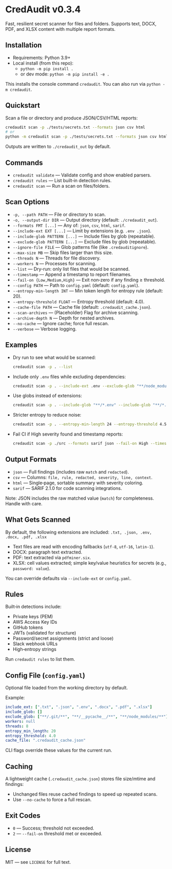 # CredAudit v0.3.4

Fast, resilient secret scanner for files and folders. Supports text, DOCX, PDF, and XLSX content with multiple report formats.

## Installation

- Requirements: Python 3.9+
- Local install (from this repo):
  - `python -m pip install .`
  - or dev mode: `python -m pip install -e .`

This installs the console command `credaudit`. You can also run via `python -m credaudit`.

## Quickstart

Scan a file or directory and produce JSON/CSV/HTML reports:

```sh
credaudit scan -p ./tests/secrets.txt --formats json csv html
# or
python -m credaudit scan -p ./tests/secrets.txt --formats json csv html
```

Outputs are written to `./credaudit_out` by default.

## Commands

- `credaudit validate` — Validate config and show enabled parsers.
- `credaudit rules` — List built‑in detection rules.
- `credaudit scan` — Run a scan on files/folders.

## Scan Options

- `-p, --path PATH` — File or directory to scan.
- `-o, --output-dir DIR` — Output directory (default: `./credaudit_out`).
- `--formats FMT [...]` — Any of: `json`, `csv`, `html`, `sarif`.
- `--include-ext EXT [...]` — Limit by extensions (e.g. `.env .json`).
- `--include-glob PATTERN [...]` — Include files by glob (repeatable).
- `--exclude-glob PATTERN [...]` — Exclude files by glob (repeatable).
- `--ignore-file FILE` — Glob patterns file (like `.credauditignore`).
- `--max-size MB` — Skip files larger than this size.
- `--threads N` — Threads for file discovery.
- `--workers N` — Processes for scanning.
- `--list` — Dry-run: only list files that would be scanned.
- `--timestamp` — Append a timestamp to report filenames.
- `--fail-on {Low,Medium,High}` — Exit non‑zero if any finding ≥ threshold.
- `--config PATH` — Path to `config.yaml` (default: `config.yaml`).
- `--entropy-min-length INT` — Min token length for entropy rule (default: 20).
- `--entropy-threshold FLOAT` — Entropy threshold (default: 4.0).
- `--cache-file PATH` — Cache file (default: `.credaudit_cache.json`).
- `--scan-archives` — (Placeholder) Flag for archive scanning.
- `--archive-depth N` — Depth for nested archives.
- `--no-cache` — Ignore cache; force full rescan.
- `--verbose` — Verbose logging.

## Examples

- Dry run to see what would be scanned:
  ```sh
  credaudit scan -p . --list
  ```

- Include only `.env` files while excluding dependencies:
  ```sh
  credaudit scan -p . --include-ext .env --exclude-glob "**/node_modules/**" --exclude-glob "**/__pycache__/**"
  ```

- Use globs instead of extensions:
  ```sh
  credaudit scan -p . --include-glob "**/*.env" --include-glob "**/*.json"
  ```

- Stricter entropy to reduce noise:
  ```sh
  credaudit scan -p . --entropy-min-length 24 --entropy-threshold 4.5
  ```

- Fail CI if High severity found and timestamp reports:
  ```sh
  credaudit scan -p ./src --formats sarif json --fail-on High --timestamp
  ```

## Output Formats

- `json` — Full findings (includes raw `match` and `redacted`).
- `csv` — Columns: `file, rule, redacted, severity, line, context`.
- `html` — Single‑page, sortable summary with severity coloring.
- `sarif` — SARIF 2.1.0 for code scanning integrations.

Note: JSON includes the raw matched value (`match`) for completeness. Handle with care.

## What Gets Scanned

By default, the following extensions are included:
`.txt, .json, .env, .docx, .pdf, .xlsx`

- Text files are read with encoding fallbacks (`utf‑8`, `utf‑16`, `latin‑1`).
- DOCX: paragraph text extracted.
- PDF: text extracted via `pdfminer.six`.
- XLSX: cell values extracted; simple key/value heuristics for secrets (e.g., `password: value`).

You can override defaults via `--include-ext` or `config.yaml`.

## Rules

Built‑in detections include:
- Private keys (PEM)
- AWS Access Key IDs
- GitHub tokens
- JWTs (validated for structure)
- Password/secret assignments (strict and loose)
- Slack webhook URLs
- High‑entropy strings

Run `credaudit rules` to list them.

## Config File (`config.yaml`)

Optional file loaded from the working directory by default.

Example:

```yaml
include_ext: [".txt", ".json", ".env", ".docx", ".pdf", ".xlsx"]
include_glob: []
exclude_glob: ["**/.git/**", "**/__pycache__/**", "**/node_modules/**"]
workers: null
threads: 8
entropy_min_length: 20
entropy_threshold: 4.0
cache_file: ".credaudit_cache.json"
```

CLI flags override these values for the current run.

## Caching

A lightweight cache (`.credaudit_cache.json`) stores file size/mtime and findings:
- Unchanged files reuse cached findings to speed up repeated scans.
- Use `--no-cache` to force a full rescan.

## Exit Codes

- `0` — Success; threshold not exceeded.
- `2` — `--fail-on` threshold met or exceeded.

## License

MIT — see `LICENSE` for full text.
